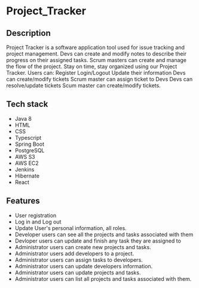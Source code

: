 # Project_Tracker
## Description
Project Tracker is a software application tool used for issue tracking and project management. Devs can create and modify notes to describe their progress on their assigned tasks. Scrum masters can create and manage the flow of the project. Stay on time, stay organized using our Project Tracker. Users can: Register Login/Logout Update their information Devs can create/modify tickets Scrum master can assign ticket to Devs Devs can resolve/update tickets Scum master can create/modify tickets.
## Tech stack
- Java 8
- HTML
- CSS
- Typescript
- Spring Boot
- PostgreSQL
- AWS S3
- AWS EC2
- Jenkins
- Hibernate
- React

## Features
- User registration
- Log in and Log out 
- Update User's personal information, all roles.
- Developer users can see all the projects and tasks associated with them
- Devloper users can update and finish any task they are assigned to
- Administrator users can create new projects and tasks.
- Administrator users add developers to a project.
- Administrator users can assign tasks to developers.
- Administrator users can update developers information.
- Administrator users can update projects and tasks.
- Administrator users can list all projects and tasks associated with them. 
